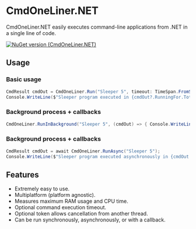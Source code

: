 # CmdOneLiner.NET

CmdOneLiner.NET easily executes command-line applications from .NET in a single line of code.

[![NuGet version (CmdOneLiner.NET)](https://img.shields.io/nuget/v/CmdOneLiner.NET?style=flat-square)](https://www.nuget.org/packages/CmdOneLiner.NET/)

## Usage

### Basic usage
```C#
CmdResult cmdOut = CmdOneLiner.Run("Sleeper 5", timeout: TimeSpan.FromSeconds(20));
Console.WriteLine($"Sleeper program executed in {cmdOut?.RunningFor.TotalSeconds} seconds ({cmdOut?.TotalProcessorTime?.TotalSeconds}), used {cmdOut?.MaxRamUsedBytes / 1024 / 1024} MiB of RAM, and printed to the standard output: \"{cmdOut?.StdOut}\".");
```

### Background process + callbacks
```C#
CmdOneLiner.RunInBackground("Sleeper 5", (cmdOut) => { Console.WriteLine($"Sleeper program executed in the background in {cmdOut.RunningFor.TotalSeconds} seconds."); });
```

### Background process + callbacks
```C#
CmdResult cmdOut = await CmdOneLiner.RunAsync("Sleeper 5");
Console.WriteLine($"Sleeper program executed asynchronously in {cmdOut.RunningFor.TotalSeconds} seconds");
```

## Features

- Extremely easy to use.
- Multiplatform (platform agnostic).
- Measures maximum RAM usage and CPU time.
- Optional command execution timeout.
- Optional token allows cancellation from another thread.
- Can be run synchronously, asynchronously, or with a callback.
